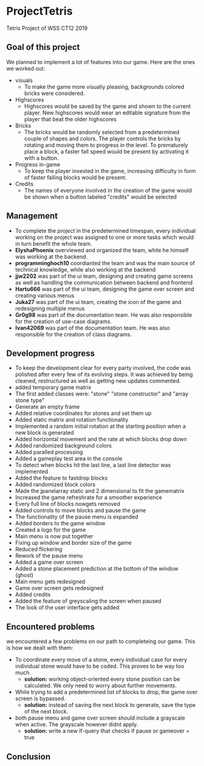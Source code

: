 # ProjectTetris
Tetris Project of WSS CT12 2019


## Goal of this project

We planned to implement a lot of features into our game. Here are the ones we worked out:
* visuals
  * To make the game more visually pleasing, backgrounds colored bricks were considered.
* Highscores
  * Highscores would be saved by the game and shown to the current player. New highscores would wear an editable signature from the player that beat the older highscores
* Bricks
  * The bricks would be randomly selected from a predetermined couple of shapes and colors. The player controls the bricks by rotating and moving them to progress in the level. To prematurely place a block, a faster fall speed would be present by activating it with a button.
* Progress in-game
  * To keep the player invested in the game, increasing difficulty in form of faster falling blocks would be present.
* Credits
  * The names of everyone involved in the creation of the game would be shown when a button labeled "credits" would be selected

## Management

* To complete the project in the predetermined timespan, every individual working on the project was assigned to one or more tasks which would in turn benefit the whole team.
* **ElyshaPhoenix** overviewed and organized the team, while he himself was working at the backend.
* **programminghoch10** coordianted the team and was the main source of technical knowledge, while also working at the backend
* **jjw2202** was part of the ui team, designing and creating game screens as well as handling the communication between backend and frontend
* **Hartu666** was part of the ui team, designing the game over screen and creating various menus
* **Juka27** was part of the ui team, creating the icon of the game and redesigning multiple menus
* **Gr0g98** was part of the documentation team. He was also responsible for the creation of use-case diagrams.
* **Ivan42069** was part of the documentation team. He was also responsible for the creation of class diagrams.


## Development progress

* To keep the development clear for every party involved, the code was polished after every few of its evolving steps. It was achieved by being cleaned, restructured as well as getting new updates commented.
* added temporary game matrix
* The first added classes were: "stone" "stone constructor" and "array stone type"
* Generate an empty frame
* Added relative coordinates for stones and set them up
* Added static matrix and rotation functionality
* Implemented a random initial rotation at the starting position when a new block is generated
* Added horizontal movement and the rate at which blocks drop down
* Added randomized background colors
* Added paralled processing
* Added a gameplay test area in the console
* To detect when blocks hit the last line, a last line detector was implemented
* Added the feature to fastdrop blocks
* Added randomized block colors
* Made the jpanelarray static and 2 dimensional to fit the gamematrix
* Increased the game refreshrate for a smoother experience
* Every full line of blocks nowgets removed
* Added controls to move blocks and pause the game
* The functionality of the pause menu is expanded
* Added borders to the game window
* Created a logo for the game
* Main menu is now put together
* Fixing up window and border size of the game
* Reduced flickering
* Rework of the pause menu
* Added a game over screen
* Added a stone placement prediction at the bottom of the window (ghost)
* Main menu gets redesigned
* Game over screen gets redesigned
* Added credits
* Added the feature of greyscaling the screen when paused
* The look of the user interface gets added


## Encountered problems

we encountered a few problems on our path to completeing our game. This is how we dealt with them:
* To coordinate every move of a stone, every individual case for every individual stone would have to be coded. This proves to be way too much.
  * **solution:** working object-oriented every stone position can be calculated. We only need to worry about further movements.
* While trying to add a predetermined list of blocks to drop, the game over screen is bypassed.
  * **solution:** instead of saving the next block to generate, save the type of the next block.
* both pause menu and game over screen should include a grayscale when active. The grayscale however didnt apply.
  * **solution:** write a new if-query that checks if pause or gameover = true
  
## Conclusion
